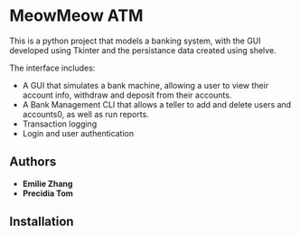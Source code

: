 # MeowMeow ATM

This is a python project that models a banking system, with the GUI developed using Tkinter 
and the persistance data created using shelve.


The interface includes:
* A GUI that simulates a bank machine, allowing a user to view their account info, withdraw and deposit
  from their accounts.
* A Bank Management CLI that allows a teller to add and delete users and accounts0, 
  as well as run reports.
* Transaction logging
* Login and user authentication


## Authors
* **Emilie Zhang**
* **Precidia Tom**

## Installation
